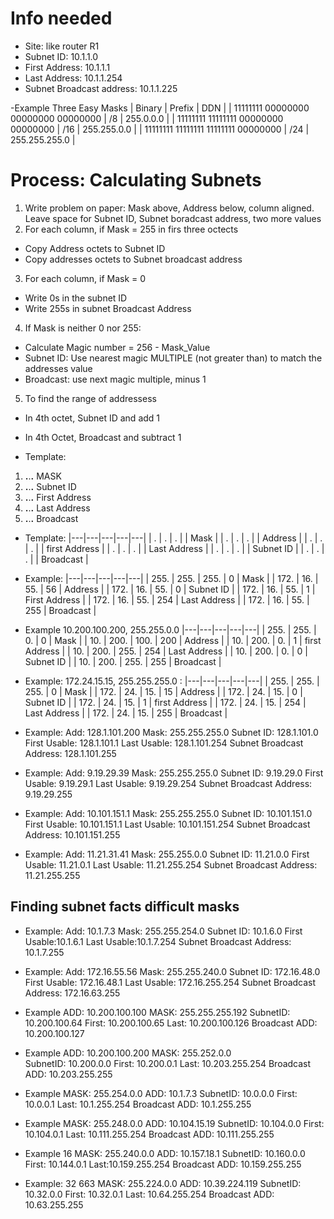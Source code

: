 # Info needed
- Site: like router R1
- Subnet ID: 10.1.1.0
- First Address: 10.1.1.1
- Last Address: 10.1.1.254
- Subnet Broadcast address: 10.1.1.225

-Example Three Easy Masks
| Binary | Prefix | DDN |
| 11111111 00000000 00000000 00000000 | /8 | 255.0.0.0 |
| 11111111 11111111 00000000 00000000 | /16 | 255.255.0.0 |
| 11111111 11111111 11111111 00000000 | /24 | 255.255.255.0 |

# Process: Calculating Subnets 
1. Write problem on paper: Mask above, Address below, column aligned. Leave space for Subnet ID, Subnet boradcast address, two more values
2. For each column, if Mask = 255 in firs three octects
- Copy Address octets to Subnet ID
- Copy addresses octets to Subnet broadcast address
3. For each column, if Mask = 0
- Write 0s in the subnet ID
- Write 255s in subnet Broadcast Address
4. If Mask is neither 0 nor 255:
- Calculate Magic number = 256 - Mask_Value
- Subnet ID: Use nearest magic MULTIPLE (not greater than) to match the addresses value 
- Broadcast: use next magic multiple, minus 1
5. To find the range of addressess
- In 4th octet, Subnet ID and add 1
- In 4th Octet, Broadcast and subtract 1

- Template: 
1. __.__.__.__ MASK
2. __.__.__.__ Subnet ID
3. __.__.__.__ First Address
4. __.__.__.__ Last Address
5. __.__.__.__ Broadcast 

- Template: 
|---|---|---|---|---|
| . | . | . |  | Mask |
| . | . | . |  | Address |
| . | . | . |  | first Address |
| . | . | . |  | Last Address |
| . | . | . |  | Subnet ID |
| . | . | . |  | Broadcast |

- Example: 
|---|---|---|---|---|
| 255. | 255. | 255. | 0 | Mask |
| 172. | 16. | 55. | 56 | Address |
| 172. | 16. | 55. | 0 | Subnet ID |
| 172. | 16. | 55. | 1 | First Address |
| 172. | 16. | 55. | 254 | Last Address |
| 172. | 16. | 55. | 255 | Broadcast |

- Example 10.200.100.200, 255.255.0.0
|---|---|---|---|---|
| 255. | 255. | 0. | 0 | Mask |
| 10. | 200. | 100. | 200 | Address |
| 10. | 200. | 0. | 1 | first Address |
| 10. | 200. | 255. | 254 | Last Address |
| 10. | 200. | 0. | 0 | Subnet ID |
| 10. | 200. | 255. | 255 | Broadcast |


- Example: 172.24.15.15, 255.255.255.0 : 
|---|---|---|---|---|
| 255. | 255. | 255. | 0 | Mask |
| 172. | 24. | 15. | 15 | Address |
| 172. | 24. | 15. | 0 | Subnet ID |
| 172. | 24. | 15. | 1 | first Address |
| 172. | 24. | 15. | 254 | Last Address |
| 172. | 24. | 15. | 255 | Broadcast |

- Example: 
Add: 128.1.101.200
Mask: 255.255.255.0
Subnet ID: 128.1.101.0 
First Usable: 128.1.101.1 
Last Usable: 128.1.101.254 
Subnet Broadcast Address: 128.1.101.255

- Example: 
Add: 9.19.29.39 
Mask: 255.255.255.0
Subnet ID: 9.19.29.0 
First Usable: 9.19.29.1 
Last Usable: 9.19.29.254 
Subnet Broadcast Address: 9.19.29.255

- Example: 
Add: 10.101.151.1 
Mask: 255.255.255.0 
Subnet ID: 10.101.151.0
First Usable: 10.101.151.1
Last Usable: 10.101.151.254
Subnet Broadcast Address: 10.101.151.255

- Example: 
Add: 11.21.31.41 
Mask: 255.255.0.0 
Subnet ID: 11.21.0.0 
First Usable: 11.21.0.1
Last Usable: 11.21.255.254 
Subnet Broadcast Address: 11.21.255.255

## Finding subnet facts difficult masks
- Example: 
Add: 10.1.7.3 
Mask: 255.255.254.0 
Subnet ID: 10.1.6.0 
First Usable:10.1.6.1 
Last Usable:10.1.7.254 
Subnet Broadcast Address: 10.1.7.255

- Example: 
Add: 172.16.55.56 
Mask: 255.255.240.0 
Subnet ID: 172.16.48.0
First Usable: 172.16.48.1
Last Usable: 172.16.255.254
Subnet Broadcast Address: 172.16.63.255

- Example
ADD: 10.200.100.100
MASK: 255.255.255.192
SubnetID: 10.200.100.64
First: 10.200.100.65
Last: 10.200.100.126
Broadcast ADD:  10.200.100.127

- Example
ADD: 10.200.100.200 
MASK: 255.252.0.0  
SubnetID: 10.200.0.0
First: 10.200.0.1
Last: 10.203.255.254
Broadcast ADD: 10.203.255.255

- Example
MASK: 255.254.0.0
ADD: 10.1.7.3
SubnetID: 10.0.0.0 
First: 10.0.0.1 
Last: 10.1.255.254 
Broadcast ADD: 10.1.255.255 

- Example
MASK: 255.248.0.0 
ADD: 10.104.15.19 
SubnetID: 10.104.0.0 
First: 10.104.0.1 
Last: 10.111.255.254 
Broadcast ADD: 10.111.255.255 

- Example 16
MASK: 255.240.0.0 
ADD: 10.157.18.1 
SubnetID: 10.160.0.0 
First: 10.144.0.1 
Last:10.159.255.254
Broadcast ADD: 10.159.255.255

- Example: 32 663 
MASK: 255.224.0.0
ADD: 10.39.224.119
SubnetID: 10.32.0.0
First: 10.32.0.1 
Last: 10.64.255.254
Broadcast ADD: 10.63.255.255 




